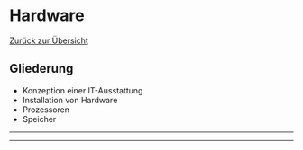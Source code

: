 # Hardware

[Zurück zur Übersicht](../readme.md)

## Gliederung

- Konzeption einer IT-Ausstattung
- Installation von Hardware
- Prozessoren
- Speicher

---
---
